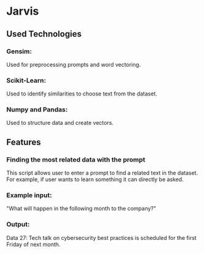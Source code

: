 # Jarvis

## Used Technologies

### Gensim:

Used for preprocessing prompts and word vectoring.

### Scikit-Learn:

Used to identify similarities to choose text from the dataset.

### Numpy and Pandas:

Used to structure data and create vectors.

## Features

### Finding the most related data with the prompt

This script allows user to enter a prompt to find a related text in the dataset. For example, if user wants to learn something it can directly be asked.

### Example input:</br>
"What will happen in the following month to the company?"</br>
### Output:</br>
Data 27: Tech talk on cybersecurity best practices is scheduled for the first Friday of next month.
